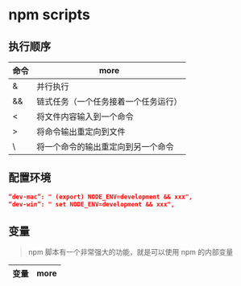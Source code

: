 # npm scripts

## 执行顺序

| 命令 | more                                 |
| ---- | ------------------------------------ |
| &    | 并行执行                             |
| &&   | 链式任务（一个任务接着一个任务运行） |
| <    | 将文件内容输入到一个命令             |
| >    | 将命令输出重定向到文件               |
| \    | 将一个命令的输出重定向到另一个命令   |

## 配置环境

```json
“dev-mac”: " (export) NODE_ENV=development && xxx",
“dev-win”: " set NODE_ENV=development && xxx",
```

## 变量

> npm 脚本有一个非常强大的功能，就是可以使用 npm 的内部变量

| 变量 | more |
| ---- | ---- |

